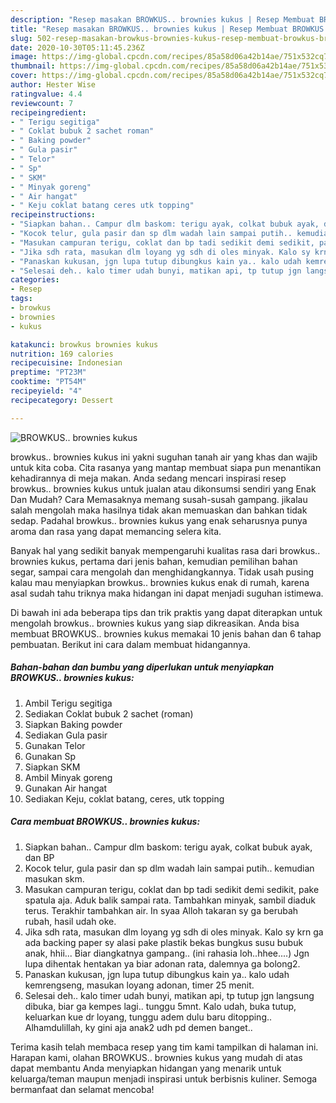 ```yaml
---
description: "Resep masakan BROWKUS.. brownies kukus | Resep Membuat BROWKUS.. brownies kukus Yang Enak dan Simpel"
title: "Resep masakan BROWKUS.. brownies kukus | Resep Membuat BROWKUS.. brownies kukus Yang Enak dan Simpel"
slug: 502-resep-masakan-browkus-brownies-kukus-resep-membuat-browkus-brownies-kukus-yang-enak-dan-simpel
date: 2020-10-30T05:11:45.236Z
image: https://img-global.cpcdn.com/recipes/85a58d06a42b14ae/751x532cq70/browkus-brownies-kukus-foto-resep-utama.jpg
thumbnail: https://img-global.cpcdn.com/recipes/85a58d06a42b14ae/751x532cq70/browkus-brownies-kukus-foto-resep-utama.jpg
cover: https://img-global.cpcdn.com/recipes/85a58d06a42b14ae/751x532cq70/browkus-brownies-kukus-foto-resep-utama.jpg
author: Hester Wise
ratingvalue: 4.4
reviewcount: 7
recipeingredient:
- " Terigu segitiga"
- " Coklat bubuk 2 sachet roman"
- " Baking powder"
- " Gula pasir"
- " Telor"
- " Sp"
- " SKM"
- " Minyak goreng"
- " Air hangat"
- " Keju coklat batang ceres utk topping"
recipeinstructions:
- "Siapkan bahan.. Campur dlm baskom: terigu ayak, colkat bubuk ayak, dan BP"
- "Kocok telur, gula pasir dan sp dlm wadah lain sampai putih.. kemudian masukan skm."
- "Masukan campuran terigu, coklat dan bp tadi sedikit demi sedikit, pake spatula aja. Aduk balik sampai rata. Tambahkan minyak, sambil diaduk terus. Terakhir tambahkan air. In syaa Alloh takaran sy ga berubah rubah, hasil udah oke."
- "Jika sdh rata, masukan dlm loyang yg sdh di oles minyak. Kalo sy krn ga ada backing paper sy alasi pake plastik bekas bungkus susu bubuk anak, hhii... Biar diangkatnya gampang.. (ini rahasia loh..hhee....) Jgn lupa dihentak hentakan ya biar adonan rata, dalemnya ga bolong2."
- "Panaskan kukusan, jgn lupa tutup dibungkus kain ya.. kalo udah kemrengseng, masukan loyang adonan, timer 25 menit."
- "Selesai deh.. kalo timer udah bunyi, matikan api, tp tutup jgn langsung dibuka, biar ga kempes lagi.. tunggu 5mnt. Kalo udah, buka tutup, keluarkan kue dr loyang, tunggu adem dulu baru ditopping.. Alhamdulillah, ky gini aja anak2 udh pd demen banget.."
categories:
- Resep
tags:
- browkus
- brownies
- kukus

katakunci: browkus brownies kukus 
nutrition: 169 calories
recipecuisine: Indonesian
preptime: "PT23M"
cooktime: "PT54M"
recipeyield: "4"
recipecategory: Dessert

---
```



![BROWKUS.. brownies kukus](https://img-global.cpcdn.com/recipes/85a58d06a42b14ae/751x532cq70/browkus-brownies-kukus-foto-resep-utama.jpg)


browkus.. brownies kukus ini yakni suguhan tanah air yang khas dan wajib untuk kita coba. Cita rasanya yang mantap membuat siapa pun menantikan kehadirannya di meja makan.
Anda sedang mencari inspirasi resep browkus.. brownies kukus untuk jualan atau dikonsumsi sendiri yang Enak Dan Mudah? Cara Memasaknya memang susah-susah gampang. jikalau salah mengolah maka hasilnya tidak akan memuaskan dan bahkan tidak sedap. Padahal browkus.. brownies kukus yang enak seharusnya punya aroma dan rasa yang dapat memancing selera kita.

Banyak hal yang sedikit banyak mempengaruhi kualitas rasa dari browkus.. brownies kukus, pertama dari jenis bahan, kemudian pemilihan bahan segar, sampai cara mengolah dan menghidangkannya. Tidak usah pusing kalau mau menyiapkan browkus.. brownies kukus enak di rumah, karena asal sudah tahu triknya maka hidangan ini dapat menjadi suguhan istimewa.




Di bawah ini ada beberapa tips dan trik praktis yang dapat diterapkan untuk mengolah browkus.. brownies kukus yang siap dikreasikan. Anda bisa membuat BROWKUS.. brownies kukus memakai 10 jenis bahan dan 6 tahap pembuatan. Berikut ini cara dalam membuat hidangannya.

<!--inarticleads1-->

##### Bahan-bahan dan bumbu yang diperlukan untuk menyiapkan BROWKUS.. brownies kukus:

1. Ambil  Terigu segitiga
1. Sediakan  Coklat bubuk 2 sachet (roman)
1. Siapkan  Baking powder
1. Sediakan  Gula pasir
1. Gunakan  Telor
1. Gunakan  Sp
1. Siapkan  SKM
1. Ambil  Minyak goreng
1. Gunakan  Air hangat
1. Sediakan  Keju, coklat batang, ceres, utk topping




<!--inarticleads2-->

##### Cara membuat BROWKUS.. brownies kukus:

1. Siapkan bahan.. Campur dlm baskom: terigu ayak, colkat bubuk ayak, dan BP
1. Kocok telur, gula pasir dan sp dlm wadah lain sampai putih.. kemudian masukan skm.
1. Masukan campuran terigu, coklat dan bp tadi sedikit demi sedikit, pake spatula aja. Aduk balik sampai rata. Tambahkan minyak, sambil diaduk terus. Terakhir tambahkan air. In syaa Alloh takaran sy ga berubah rubah, hasil udah oke.
1. Jika sdh rata, masukan dlm loyang yg sdh di oles minyak. Kalo sy krn ga ada backing paper sy alasi pake plastik bekas bungkus susu bubuk anak, hhii... Biar diangkatnya gampang.. (ini rahasia loh..hhee....) Jgn lupa dihentak hentakan ya biar adonan rata, dalemnya ga bolong2.
1. Panaskan kukusan, jgn lupa tutup dibungkus kain ya.. kalo udah kemrengseng, masukan loyang adonan, timer 25 menit.
1. Selesai deh.. kalo timer udah bunyi, matikan api, tp tutup jgn langsung dibuka, biar ga kempes lagi.. tunggu 5mnt. Kalo udah, buka tutup, keluarkan kue dr loyang, tunggu adem dulu baru ditopping.. Alhamdulillah, ky gini aja anak2 udh pd demen banget..




Terima kasih telah membaca resep yang tim kami tampilkan di halaman ini. Harapan kami, olahan BROWKUS.. brownies kukus yang mudah di atas dapat membantu Anda menyiapkan hidangan yang menarik untuk keluarga/teman maupun menjadi inspirasi untuk berbisnis kuliner. Semoga bermanfaat dan selamat mencoba!

